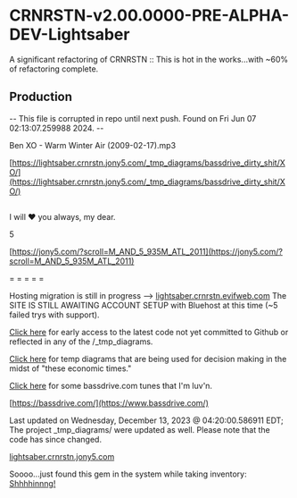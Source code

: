 # CRNRSTN-v2.00.0000-PRE-ALPHA-DEV-Lightsaber
A significant refactoring of CRNRSTN :: This is hot in the works...with ~60% of refactoring complete.



## Production

-- This file is corrupted in repo until next push.  Found on Fri Jun 07 02:13:07.259988 2024. --

Ben XO - Warm Winter Air (2009-02-17).mp3

[https://lightsaber.crnrstn.jony5.com/_tmp_diagrams/bassdrive_dirty_shit/XO/](https://lightsaber.crnrstn.jony5.com/_tmp_diagrams/bassdrive_dirty_shit/XO/)

##

I will ❤ you always, my dear. 

5

[https://jony5.com/?scroll=M_AND_5_935M_ATL_2011](https://jony5.com/?scroll=M_AND_5_935M_ATL_2011)

= = = = =

Hosting migration is still in progress --> [lightsaber.crnrstn.evifweb.com](http://lightsaber.crnrstn.evifweb.com/) 
The SITE IS STILL AWAITING ACCOUNT SETUP with Bluehost at this time (~5 failed trys with support). 

[Click here](https://lightsaber.crnrstn.jony5.com/_tmp_diagrams/_latest_code_not_released/) for early access to the latest code not yet committed to Github or reflected in any of the /_tmp_diagrams.

[Click here](https://lightsaber.crnrstn.jony5.com/_tmp_diagrams/) for temp diagrams that are being used for decision making in the midst of "these economic times."

[Click here](https://lightsaber.crnrstn.jony5.com/_tmp_diagrams/bassdrive_dirty_shit/) for some bassdrive.com tunes that I'm luv'n.

[https://bassdrive.com/](https://www.bassdrive.com/)

Last updated on Wednesday, December 13, 2023 @ 04:20:00.586911 EDT; The project _tmp_diagrams/ were updated as well. Please note that the code has since changed.

[lightsaber.crnrstn.jony5.com](http://lightsaber.crnrstn.jony5.com/)


Soooo...just found this gem in the system while taking inventory:
[Shhhhinnng!](https://lightsaber.crnrstn.jony5.com/_crnrstn/ui/js/_lib/frameworks/script.aculo.us/1.9.0/test/functional/sword.mp3)
